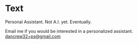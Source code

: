# Text

Personal Assistant. 
Not A.I. yet. 
Eventually.

Email me if you would be interested in a personalized assistant.
dancrew32+ps@gmail.com

